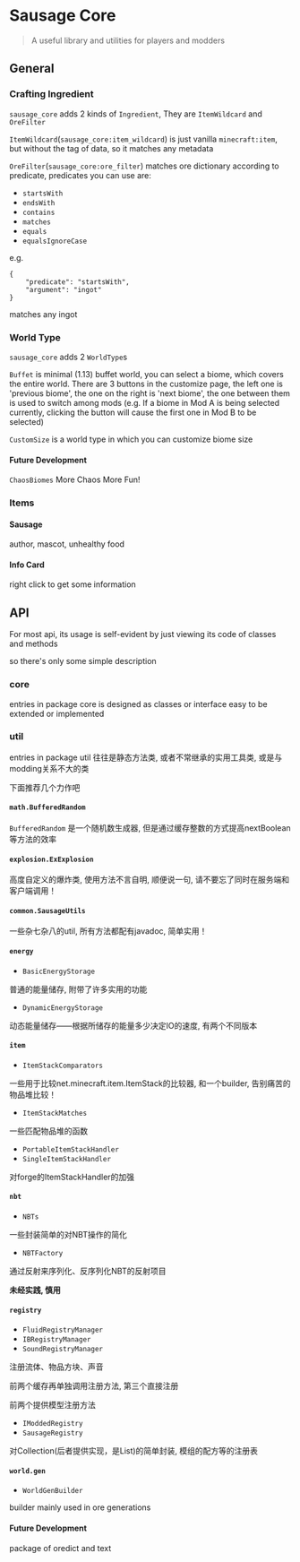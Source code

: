 # Sausage Core

> A useful library and utilities for players and modders

## General

### Crafting Ingredient

`sausage_core` adds 2 kinds of `Ingredient`, They are `ItemWildcard` and `OreFilter`

`ItemWildcard`(`sausage_core:item_wildcard`) is just vanilla `minecraft:item`, but without the tag of data, so it matches any metadata

`OreFilter`(`sausage_core:ore_filter`) matches ore dictionary according to predicate, predicates you can use are:

- `startsWith`
- `endsWith`
- `contains`
- `matches`
- `equals`
- `equalsIgnoreCase`

e.g.

	{
		"predicate": "startsWith",
		"argument": "ingot"
	}

matches any ingot

### World Type

`sausage_core` adds 2 `WorldType`s

`Buffet` is minimal (1.13) buffet world, you can select a biome, which covers the entire world. There are 3 buttons in the customize page, the left one is 'previous biome', the one on the right is 'next biome', the one between them is used to switch among mods
(e.g. If a biome in Mod A is being selected currently, clicking the button will cause the first one in Mod B to be selected)

`CustomSize` is a world type in which you can customize biome size

#### Future Development

`ChaosBiomes` More Chaos More Fun!

### Items

#### Sausage

author, mascot, unhealthy food

#### Info Card

right click to get some information

## API

For most api, its usage is self-evident by just viewing its code of classes and methods

so there's only some simple description

### core

entries in package core is designed as classes or interface easy to be extended or implemented

### util

entries in package util 往往是静态方法类, 或者不常继承的实用工具类, 或是与modding关系不大的类

下面推荐几个力作吧

#### `math.BufferedRandom`

`BufferedRandom` 是一个随机数生成器, 但是通过缓存整数的方式提高nextBoolean等方法的效率

#### `explosion.ExExplosion`

高度自定义的爆炸类, 使用方法不言自明, 顺便说一句, 请不要忘了同时在服务端和客户端调用！

#### `common.SausageUtils`

一些杂七杂八的util, 所有方法都配有javadoc, 简单实用！

#### `energy`

- `BasicEnergyStorage`

普通的能量储存, 附带了许多实用的功能

- `DynamicEnergyStorage`

动态能量储存——根据所储存的能量多少决定IO的速度, 有两个不同版本

#### `item`

- `ItemStackComparators`

一些用于比较net.minecraft.item.ItemStack的比较器, 和一个builder, 告别痛苦的物品堆比较！

- `ItemStackMatches`

一些匹配物品堆的函数

- `PortableItemStackHandler`
- `SingleItemStackHandler`

对forge的ItemStackHandler的加强

#### `nbt`

- `NBTs`

一些封装简单的对NBT操作的简化

- `NBTFactory`

通过反射来序列化、反序列化NBT的反射项目

**未经实践, 慎用**

#### `registry`

- `FluidRegistryManager`
- `IBRegistryManager`
- `SoundRegistryManager`

注册流体、物品方块、声音

前两个缓存再单独调用注册方法, 第三个直接注册

前两个提供模型注册方法

- `IModdedRegistry`
- `SausageRegistry`

对Collection(后者提供实现，是List)的简单封装, 模组的配方等的注册表

#### `world.gen`

- `WorldGenBuilder`

builder mainly used in ore generations

#### Future Development

package of oredict and text